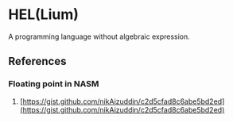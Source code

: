 # HEL(Lium) #

A programming language without algebraic expression.

## References ##

### Floating point in NASM ###
1. [https://gist.github.com/nikAizuddin/c2d5cfad8c6abe5bd2ed](https://gist.github.com/nikAizuddin/c2d5cfad8c6abe5bd2ed)